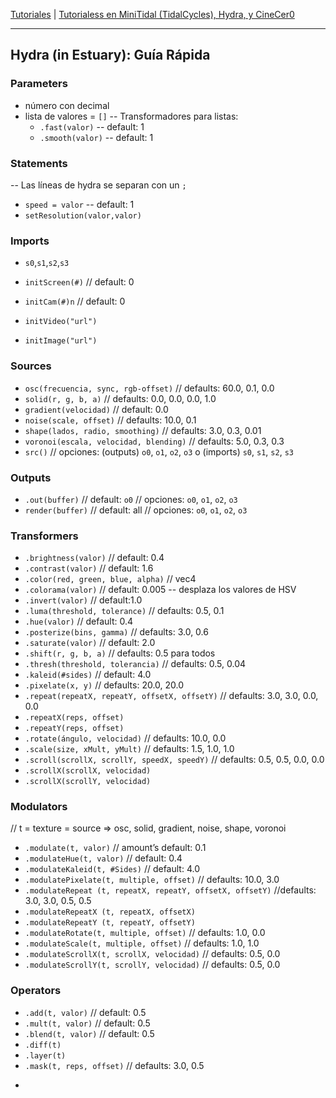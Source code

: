 
[Tutoriales](../README.md) | [Tutorialess en MiniTidal (TidalCycles), Hydra, y CineCer0](README.md)    

-------------------------------------------------------------------------------  

## Hydra (in Estuary): Guía Rápida

### Parameters
+ número con decimal
+ lista de valores = `[]`
-- Transformadores para listas:
  + `.fast(valor)` -- default: 1
  + `.smooth(valor)` -- default: 1

### Statements
-- Las líneas de hydra se separan con un `;`
+ `speed = valor` -- default: 1
+ `setResolution(valor,valor)`

### Imports

+ `s0`,`s1`,`s2`,`s3`

+ `initScreen(#)` // default: 0
+ `initCam(#)n` // default: 0
+ `initVideo("url")`
+ `initImage("url")`

### Sources

+ `osc(frecuencia, sync, rgb-offset)` // defaults: 60.0, 0.1, 0.0
+ `solid(r, g, b, a)` // defaults: 0.0, 0.0, 0.0, 1.0
+ `gradient(velocidad)` // default: 0.0
+ `noise(scale, offset)` // defaults: 10.0, 0.1
+ `shape(lados, radio, smoothing)` // defaults: 3.0, 0.3, 0.01
+ `voronoi(escala, velocidad, blending)` // defaults: 5.0, 0.3, 0.3
+ `src()` // opciones: (outputs) `o0`, `o1`, `o2`, `o3` o (imports) `s0`, `s1`, `s2`, `s3`


### Outputs
+ `.out(buffer)` // default: `o0` // opciones: `o0`, `o1`, `o2`, `o3`
+ `render(buffer)` // default: all // opciones: `o0`, `o1`, `o2`, `o3`


### Transformers
+ `.brightness(valor)` // default: 0.4
+ `.contrast(valor)` // default: 1.6
+ `.color(red, green, blue, alpha)` // vec4
+ `.colorama(valor)` // default: 0.005 -- desplaza los valores de HSV
+ `.invert(valor)` // default:1.0
+ `.luma(threshold, tolerance)` // defaults: 0.5, 0.1
+ `.hue(valor)` // default: 0.4
+ `.posterize(bins, gamma)` // defaults: 3.0, 0.6
+ `.saturate(valor)` // default: 2.0
+ `.shift(r, g, b, a)` // defaults: 0.5 para todos
+ `.thresh(threshold, tolerancia)` // defaults: 0.5, 0.04
+ `.kaleid(#sides)` // default: 4.0
+ `.pixelate(x, y)` // defaults: 20.0, 20.0
+ `.repeat(repeatX, repeatY, offsetX, offsetY)` // defaults: 3.0, 3.0, 0.0, 0.0
+ `.repeatX(reps, offset)`
+ `.repeatY(reps, offset)`
+ `.rotate(ángulo, velocidad)` // defaults: 10.0, 0.0
+ `.scale(size, xMult, yMult)` // defaults: 1.5, 1.0, 1.0
+ `.scroll(scrollX, scrollY, speedX, speedY)` // defaults: 0.5, 0.5, 0.0, 0.0
+ `.scrollX(scrollX, velocidad)`
+ `.scrollX(scrollY, velocidad)`


### Modulators

// t = texture = source => osc, solid, gradient, noise, shape, voronoi

+ `.modulate(t, valor)` // amount’s default: 0.1
+ `.modulateHue(t, valor)` // default: 0.4
+ `.modulateKaleid(t, #Sides)` // default: 4.0
+ `.modulatePixelate(t, multiple, offset)` // defaults: 10.0, 3.0
+ `.modulateRepeat (t, repeatX, repeatY, offsetX, offsetY)` //defaults: 3.0, 3.0, 0.5, 0.5
+ `.modulateRepeatX (t, repeatX, offsetX)`
+ `.modulateRepeatY (t, repeatY, offsetY)`
+ `.modulateRotate(t, multiple, offset)` // defaults: 1.0, 0.0
+ `.modulateScale(t, multiple, offset)` // defaults: 1.0, 1.0
+ `.modulateScrollX(t, scrollX, velocidad)` // defaults: 0.5, 0.0
+ `.modulateScrollY(t, scrollY, velocidad)` // defaults: 0.5, 0.0


### Operators

+ `.add(t, valor)` // default: 0.5
+ `.mult(t, valor)` // default: 0.5
+ `.blend(t, valor)` // default: 0.5
+ `.diff(t)`
+ `.layer(t)`
+ `.mask(t, reps, offset)` // defaults: 3.0, 0.5


-

